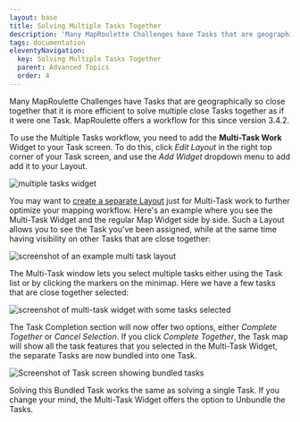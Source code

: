 ```yaml
---
layout: base
title: Solving Multiple Tasks Together
description: 'Many MapRoulette Challenges have Tasks that are geographically so close together that it is more efficient to solve multiple close Tasks together as if it were one Task. MapRoulette offers a workflow for this since version 3.4.2.'
tags: documentation
eleventyNavigation:
  key: Solving Multiple Tasks Together
  parent: Advanced Topics
  order: 4
---
```


Many MapRoulette Challenges have Tasks that are geographically so close together that it is more efficient to solve multiple close Tasks together as if it were one Task. MapRoulette offers a workflow for this since version 3.4.2.

To use the Multiple Tasks workflow, you need to add the **Multi-Task Work** Widget to your Task screen. To do this, click _Edit Layout_ in the right top corner of your Task screen, and use the _Add Widget_ dropdown menu to add add it to your Layout.

![multiple tasks widget](/media/66520790-5ec0b080-ead9-11e9-8f87-3eac0de6ec1d.png)

You may want to [create a separate Layout](https://github.com/osmlab/maproulette3/wiki/Using-Layouts) just for Multi-Task work to further optimize your mapping workflow. Here's an example where you see the Multi-Task Widget and the regular Map Widget side by side. Such a Layout allows you to see the Task you've been assigned, while at the same time having visibility on other Tasks that are close together:

![screenshot of an example multi task layout](/media/66521253-5321b980-eada-11e9-9170-168e4ed4e5f9.png)

The Multi-Task window lets you select multiple tasks either using the Task list or by clicking the markers on the minimap. Here we have a few tasks that are close together selected:

![screenshot of multi-task widget with some tasks selected](/media/66521347-7fd5d100-eada-11e9-9157-5ce931a67976.png)

The Task Completion section will now offer two options, either _Complete Together_ or _Cancel Selection_. If you click _Complete Together_, the Task map will show all the task features that you selected in the Multi-Task Widget, the separate Tasks are now bundled into one Task.

![Screenshot of Task screen showing bundled tasks](/media/66521469-bf042200-eada-11e9-878b-a7211fa4ae71.png)

Solving this Bundled Task works the same as solving a single Task. If you change your mind, the Multi-Task Widget offers the option to Unbundle the Tasks.
